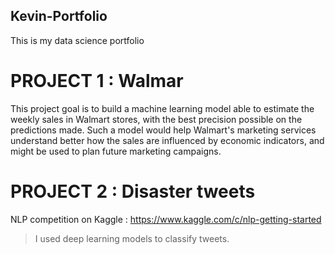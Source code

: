 ## Kevin-Portfolio
This is my data science portfolio

# PROJECT 1 : Walmar

This project goal is to build a machine learning model able to estimate the weekly sales in Walmart stores, with the best precision possible on the predictions made. Such a model would help Walmart's marketing services understand better how the sales are influenced by economic indicators, and might be used to plan future marketing campaigns.

# PROJECT 2 : Disaster tweets

NLP competition on Kaggle : https://www.kaggle.com/c/nlp-getting-started
> I used deep learning models to classify tweets. 
